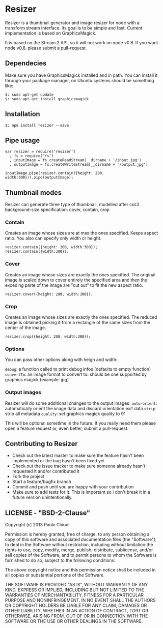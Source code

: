 Resizer
=====

Resizer is a thumbnail generator and image resizer for node with a transform stream interface.
Its goal is to be simple and fast.
Current implementation is based on GraphicsMagick.

It is based on the Stream 2 API, so it will not work on node v0.8.
If you want node v0.8, please submit a pull-request.

## Dependecies
Make sure you have GraphicsMagick installed and in path.
You can install it through your package manager, on Ubuntu systems should be something like:

```
$: sudo apt-get update
$: sudo apt-get install graphicsmagick
```

## Installation

```
$: npm install resizer --save
```

## Pipe usage

```
var resizer = require('resizer')
  , fs = require('fs')
  , inputImage = fs.createReadStream(__dirname + '/input.jpg')
  , outputImage = fs.createWriteStream(__dirname + '/output.jpg');

inputImage.pipe(resizer.contain({height: 200, width:300})).pipe(outputImage);

```

## Thumbnail modes

Resizer can generate three type of thumbnail, modelled after css3 background-size specification: cover, contain, crop

### Contain

Creates an image whose sizes are at max the ones specified. Keeps aspect ratio.
You also can specify only width or height.

```
resizer.contain({height: 200, width:300});
resizer.contain({width:300});
```

### Cover

Creates an image whose sizes are exactly the ones specified.
The original image is scaled down to cover entirely the specified area and then the exceding parte of the image are "cut out" to fit the new aspect ratio.

```
resizer.cover({height: 200, width:300});
```

### Crop

Creates an image whose sizes are exactly the ones specified.
The reduced image is obtained picking it from a rectangle of the
same sizes from the center of the image.

```
resizer.crop({height: 200, width:300});
```

### Options

You can pass other options along with heigh and width:

`debug`: a function called to print debug infos (defaults to empty function)
`convertTo`: an image format to convert to. should be one supported by graphics magick (example: jpg)

### Output images

Resizer will do some additional changes to the output images:
`auto-orient`: automatically orient the image data and discard orientation exif data
`strip`: strip all metadata
`quality`: set graphics magick quality to 91

This will be optional sometime in the future. If you really need them please open a feature request or, even better, submit a pull-request.


## Contributing to Resizer

* Check out the latest master to make sure the feature hasn't been
  implemented or the bug hasn't been fixed yet
* Check out the issue tracker to make sure someone already hasn't
  requested it and/or contributed it
* Fork the project
* Start a feature/bugfix branch
* Commit and push until you are happy with your contribution
* Make sure to add tests for it. This is important so I don't break it
  in a future version unintentionally.

## LICENSE - "BSD-2-Clause"

Copyright (c) 2013 Paolo Chiodi

Permission is hereby granted, free of charge, to any person
obtaining a copy of this software and associated documentation
files (the "Software"), to deal in the Software without
restriction, including without limitation the rights to use,
copy, modify, merge, publish, distribute, sublicense, and/or sell
copies of the Software, and to permit persons to whom the
Software is furnished to do so, subject to the following
conditions:

The above copyright notice and this permission notice shall be
included in all copies or substantial portions of the Software.

THE SOFTWARE IS PROVIDED "AS IS", WITHOUT WARRANTY OF ANY KIND,
EXPRESS OR IMPLIED, INCLUDING BUT NOT LIMITED TO THE WARRANTIES
OF MERCHANTABILITY, FITNESS FOR A PARTICULAR PURPOSE AND
NONINFRINGEMENT. IN NO EVENT SHALL THE AUTHORS OR COPYRIGHT
HOLDERS BE LIABLE FOR ANY CLAIM, DAMAGES OR OTHER LIABILITY,
WHETHER IN AN ACTION OF CONTRACT, TORT OR OTHERWISE, ARISING
FROM, OUT OF OR IN CONNECTION WITH THE SOFTWARE OR THE USE OR
OTHER DEALINGS IN THE SOFTWARE.